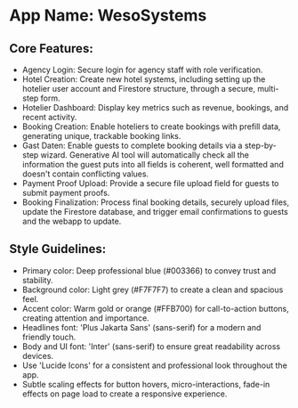# **App Name**: WesoSystems

## Core Features:

- Agency Login: Secure login for agency staff with role verification.
- Hotel Creation: Create new hotel systems, including setting up the hotelier user account and Firestore structure, through a secure, multi-step form.
- Hotelier Dashboard: Display key metrics such as revenue, bookings, and recent activity.
- Booking Creation: Enable hoteliers to create bookings with prefill data, generating unique, trackable booking links.
- Gast Daten: Enable guests to complete booking details via a step-by-step wizard. Generative AI tool will automatically check all the information the guest puts into all fields is coherent, well formatted and doesn't contain conflicting values.
- Payment Proof Upload: Provide a secure file upload field for guests to submit payment proofs.
- Booking Finalization: Process final booking details, securely upload files, update the Firestore database, and trigger email confirmations to guests and the webapp to update.

## Style Guidelines:

- Primary color: Deep professional blue (#003366) to convey trust and stability.
- Background color: Light grey (#F7F7F7) to create a clean and spacious feel.
- Accent color: Warm gold or orange (#FFB700) for call-to-action buttons, creating attention and importance.
- Headlines font: 'Plus Jakarta Sans' (sans-serif) for a modern and friendly touch.
- Body and UI font: 'Inter' (sans-serif) to ensure great readability across devices.
- Use 'Lucide Icons' for a consistent and professional look throughout the app.
- Subtle scaling effects for button hovers, micro-interactions, fade-in effects on page load to create a responsive experience.